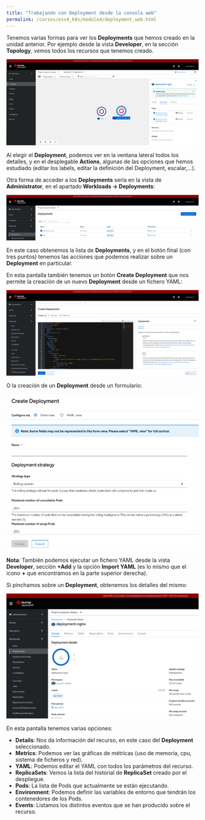```yaml
---
title: "Trabajando con Deployment desde la consola web"
permalink: /cursos/osv4_k8s/modulo4/deployment_web.html
---
```


Tenemos varias formas para ver los **Deployments** que hemos creado en la unidad anterior. Por ejemplo desde la vista **Developer**, en la sección **Topology**, vemos todos los recursos que tenemos creado. 

![deploy1](img/deploy1.png)

Al elegir el **Deployment**, podemos ver en la ventana lateral todos los detalles, y en el desplegable **Actions**, algunas de las opciones que hemos estudiado (editar los labels, editar la definición del Deployment, escalar,...).

Otra forma de acceder a los **Deployments** sería en la vista de **Administrator**, en el apartado **Workloads -> Deployments**:

![deploy2](img/deploy2.png)

En este caso obtenemos la lista de **Deployments**, y en el botón final (con tres puntos) tenemos las acciones que podemos realizar sobre un **Deployment** en particular.

En esta pantalla también tenemos un botón **Create Deployment** que nos permite la creación de un nuevo **Deployment** desde un fichero YAML:

![deploy3](img/deploy3.png)

O la creación de un **Deployment** desde un formulario:

![deploy35](img/deploy4.png)


**Nota**: También podemos ejecutar un fichero YAML desde la vista **Developer**, sección **+Add** y la opción **Import YAML** (es lo mismo que el icono **+** que encontramos en la parte superior derecha).

Si pinchamos sobre un **Deployment**, obtenemos los detalles del mismo:

![deploy4](img/deploy5.png)

En esta pantalla tenemos varias opciones:

* **Details**: Nos da información del recurso, en este caso del **Deployment** seleccionado.
* **Metrics**: Podemos ver las gráficas de métricas (uso de memoria, cpu, sistema de ficheros y red).
* **YAML**: Podemos editar el YAML con todos los parámetros del recurso.
* **ReplicaSets**: Vemos la lista del historial de **ReplicaSet** creado por el despliegue.
* **Pods**: La lista de Pods que actualmente se están ejecutando.
* **Environment**: Podemos definir las variables de entorno que tendrán los contenedores de los Pods.
* **Events**: Listamos los distintos eventos que se han producido sobre el recurso.

